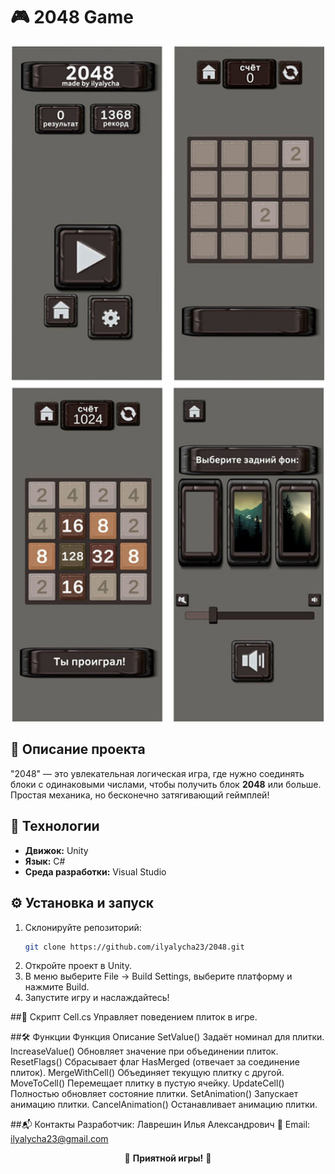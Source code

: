 # 🎮 2048 Game

<p align="center">
  <img src="https://github.com/ilyalycha23/2048/blob/main/obzor.jpg" alt="Game Demo" width="500"/>
</p>

## 🚀 Описание проекта
"2048" — это увлекательная логическая игра, где нужно соединять блоки с одинаковыми числами, чтобы получить блок **2048** или больше. Простая механика, но бесконечно затягивающий геймплей!

## 🔧 Технологии
- **Движок:** Unity  
- **Язык:** C#  
- **Среда разработки:** Visual Studio  

## ⚙️ Установка и запуск
1. Склонируйте репозиторий:
   ```bash
   git clone https://github.com/ilyalycha23/2048.git
2. Откройте проект в Unity.
3. В меню выберите File → Build Settings, выберите платформу и нажмите Build.
4. Запустите игру и наслаждайтесь!

##📜 Скрипт Cell.cs
Управляет поведением плиток в игре.

##🛠 Функции
Функция	Описание
SetValue()	Задаёт номинал для плитки.
IncreaseValue()	Обновляет значение при объединении плиток.
ResetFlags()	Сбрасывает флаг HasMerged (отвечает за соединение плиток).
MergeWithCell()	Объединяет текущую плитку с другой.
MoveToCell()	Перемещает плитку в пустую ячейку.
UpdateCell()	Полностью обновляет состояние плитки.
SetAnimation()	Запускает анимацию плитки.
CancelAnimation()	Останавливает анимацию плитки.

##📬 Контакты
Разработчик: Лаврешин Илья Александрович
📧 Email: ilyalycha23@gmail.com

<p align="center"> 🎉 <strong>Приятной игры!</strong> 🎉 </p>
